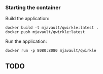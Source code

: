 ### Starting the container

Build the application:

```shell
docker build -t mjavault/qwirkle:latest .
docker push mjavault/qwirkle:latest
```

Run the application:

```shell
docker run -p 8080:8080 mjavault/qwirkle 
```

## TODO

